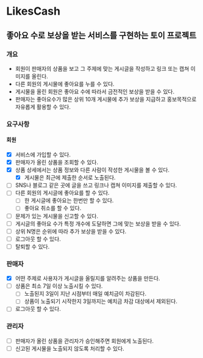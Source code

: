 # LikesCash
## 좋아요 수로 보상을 받는 서비스를 구현하는 토이 프로젝트

### 개요
- 회원이 판매자의 상품을 보고 그 주제에 맞는 게시글을 작성하고 링크 또는 캡쳐 이미지를 올린다.
- 다른 회원의 게시물에 좋아요를 누를 수 있다.
- 게시물을 올린 회원은 좋아요 수에 따라서 금전적인 보상을 받을 수 있다.
- 판매자는 좋아요수가 많은 상위 10개 게시물에 추가 보상을 지급하고 홍보목적으로 자유롭게 활용할 수 있다.

### 요구사항
#### 회원
- [x] 서비스에 가입할 수 있다.
- [x] 판매자가 올린 상품을 조회할 수 있다.
- [x] 상품 상세에서는 상품 정보와 다른 사람이 작성한 게시물을 볼 수 있다.
  - [x] 게시물은 최근에 제출한 순서로 노출된다.
- [ ] SNS나 블로그 같은 곳에 글을 쓰고 링크나 캡쳐 이미지를 제출할 수 있다.
- [ ] 다른 회원의 게시글에 좋아요를 할 수 있다.
  - [ ] 한 게시글에 좋아요는 한번만 할 수 있다.
  - [ ] 좋아요 취소를 할 수 있다.
- [ ] 문제가 있는 게시물을 신고할 수 있다. 
- [ ] 게시글의 좋아요 수가 특정 개수에 도달하면 그에 맞는 보상을 받을 수 있다.
- [ ] 상위 N명은 순위에 따라 추가 보상을 받을 수 있다.
- [ ] 로그아웃 할 수 있다.
- [ ] 탈퇴할 수 있다.

### 판매자
- [x] 어떤 주제로 사용자가 게시글을 올릴지를 알려주는 상품을 만든다.
- [ ] 상품은 최소 7일 이상 노출시킬 수 있다.
  - [ ] 노출된지 3일이 지난 시점부터 매일 예치금이 차감된다.
  - [ ] 상품이 노출되기 시작한지 3일까지는 예치금 차감 대상에서 제외된다.
- [ ] 로그아웃 할 수 있다.

### 관리자
- [ ] 판매자가 올린 상품을 관리자가 승인해주면 회원에게 노출된다.
- [ ] 신고된 게시물을 노출되지 않도록 처리할 수 있다.
